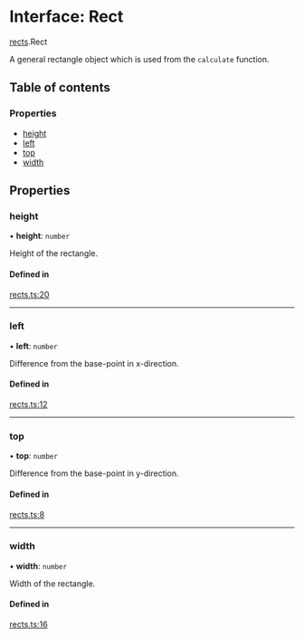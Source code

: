 # Interface: Rect

[rects](../modules/rects.md).Rect

A general rectangle object which is used from the `calculate` function.

## Table of contents

### Properties

- [height](rects.rect.md#height)
- [left](rects.rect.md#left)
- [top](rects.rect.md#top)
- [width](rects.rect.md#width)

## Properties

### height

• **height**: `number`

Height of the rectangle.

#### Defined in

[rects.ts:20](https://github.com/ckotzbauer/simple-tree-component/blob/0d16ad4/src/types/rects.ts#L20)

___

### left

• **left**: `number`

Difference from the base-point in x-direction.

#### Defined in

[rects.ts:12](https://github.com/ckotzbauer/simple-tree-component/blob/0d16ad4/src/types/rects.ts#L12)

___

### top

• **top**: `number`

Difference from the base-point in y-direction.

#### Defined in

[rects.ts:8](https://github.com/ckotzbauer/simple-tree-component/blob/0d16ad4/src/types/rects.ts#L8)

___

### width

• **width**: `number`

Width of the rectangle.

#### Defined in

[rects.ts:16](https://github.com/ckotzbauer/simple-tree-component/blob/0d16ad4/src/types/rects.ts#L16)
